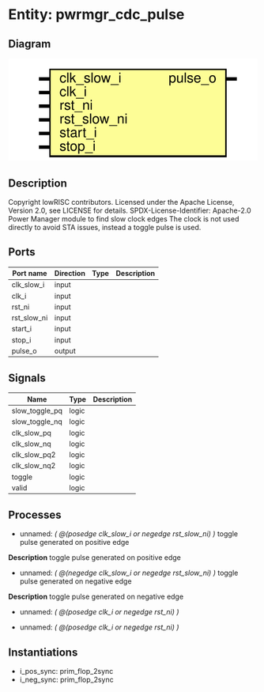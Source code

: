 # Entity: pwrmgr_cdc_pulse
## Diagram
![Diagram](pwrmgr_cdc_pulse.svg "Diagram")
## Description
Copyright lowRISC contributors.
 Licensed under the Apache License, Version 2.0, see LICENSE for details.
 SPDX-License-Identifier: Apache-2.0
 Power Manager module to find slow clock edges
 The clock is not used directly to avoid STA issues, instead a toggle
 pulse is used.
 
## Ports
| Port name   | Direction | Type | Description |
| ----------- | --------- | ---- | ----------- |
| clk_slow_i  | input     |      |             |
| clk_i       | input     |      |             |
| rst_ni      | input     |      |             |
| rst_slow_ni | input     |      |             |
| start_i     | input     |      |             |
| stop_i      | input     |      |             |
| pulse_o     | output    |      |             |
## Signals
| Name           | Type  | Description |
| -------------- | ----- | ----------- |
| slow_toggle_pq | logic |             |
| slow_toggle_nq | logic |             |
| clk_slow_pq    | logic |             |
| clk_slow_nq    | logic |             |
| clk_slow_pq2   | logic |             |
| clk_slow_nq2   | logic |             |
| toggle         | logic |             |
| valid          | logic |             |
## Processes
- unnamed: _( @(posedge clk_slow_i or negedge rst_slow_ni) )_
toggle pulse generated on positive edge

**Description**
toggle pulse generated on positive edge

- unnamed: _( @(negedge clk_slow_i or negedge rst_slow_ni) )_
toggle pulse generated on negative edge

**Description**
toggle pulse generated on negative edge

- unnamed: _( @(posedge clk_i or negedge rst_ni) )_

- unnamed: _( @(posedge clk_i or negedge rst_ni) )_

## Instantiations
- i_pos_sync: prim_flop_2sync
- i_neg_sync: prim_flop_2sync

